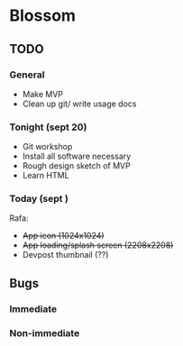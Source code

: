 # Blossom

## TODO

### General
- Make MVP
- Clean up git/ write usage docs

### Tonight (sept 20)
- Git workshop
- Install all software necessary
- Rough design sketch of MVP
- Learn HTML

### Today (sept )
Rafa:
- ~~App icon (1024x1024)~~
- ~~App loading/splash screen (2208x2208)~~
- Devpost thumbnail (??)

## Bugs

### Immediate

### Non-immediate

